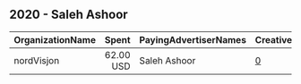 ## 2020 - Saleh Ashoor 
|OrganizationName|Spent|PayingAdvertiserNames|CreativeUrls|Impressions|Genders|AgeBrackets|CountryCodes|BillingAddresses|CandidateBallotInformation|
|:---|---:|:---|:---|---:|:---|:---|:---|:---|:---|
|nordVisjon|62.00 USD|Saleh Ashoor|[0](https://www.snap.com/political-ads/asset/66f9af3fd0365d52217ce84f430a7d1989dc0335c130cf87ce7e98e63d5d8885?mediaType=png)|51,805||21-45|kuwait|"kuwait,kuwait,160061,KW"||
